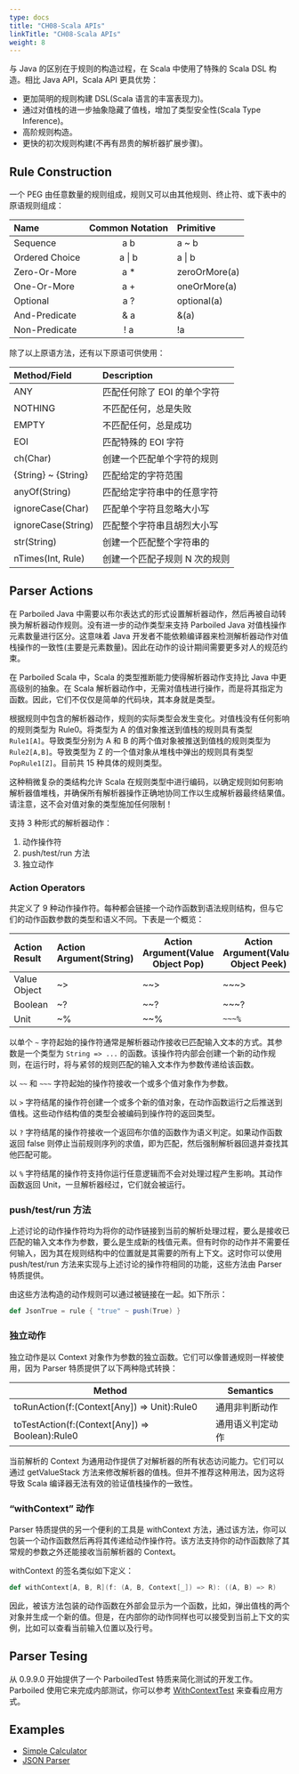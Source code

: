 ```yaml
---
type: docs
title: "CH08-Scala APIs"
linkTitle: "CH08-Scala APIs"
weight: 8
---
```


与 Java 的区别在于规则的构造过程，在 Scala 中使用了特殊的 Scala DSL 构造。相比 Java API，Scala API 更具优势：

- 更加简明的规则构建 DSL(Scala 语言的丰富表现力)。
- 通过对值栈的进一步抽象隐藏了值栈，增加了类型安全性(Scala Type Inference)。
- 高阶规则构造。
- 更快的初次规则构建(不再有昂贵的解析器扩展步骤)。

## Rule Construction

一个 PEG 由任意数量的规则组成，规则又可以由其他规则、终止符、或下表中的原语规则组成：

| Name           | Common Notation | Primitive     |
| :------------- | :-------------: | :------------ |
| Sequence       |       a b       | a ~ b         |
| Ordered Choice |     a &#124; b     | a &#124; b       |
| Zero-Or-More   |       a *       | zeroOrMore(a) |
| One-Or-More    |       a +       | oneOrMore(a)  |
| Optional       |       a ?       | optional(a)   |
| And-Predicate  |       & a       | &(a)          |
| Non-Predicate  |       ! a       | !a            |

除了以上原语方法，还有以下原语可供使用：

| Method/Field        | Description                   |
| :------------------ | :---------------------------- |
| ANY                 | 匹配任何除了 EOI 的单个字符   |
| NOTHING             | 不匹配任何，总是失败          |
| EMPTY               | 不匹配任何，总是成功          |
| EOI                 | 匹配特殊的 EOI 字符           |
| ch(Char)            | 创建一个匹配单个字符的规则    |
| {String} ~ {String} | 匹配给定的字符范围            |
| anyOf(String)       | 匹配给定字符串中的任意字符    |
| ignoreCase(Char)    | 匹配单个字符且忽略大小写      |
| ignoreCase(String)  | 匹配整个字符串且胡烈大小写    |
| str(String)         | 创建一个匹配整个字符串的      |
| nTimes(Int, Rule)   | 创建一个匹配子规则 N 次的规则 |

## Parser Actions

在 Parboiled Java 中需要以布尔表达式的形式设置解析器动作，然后再被自动转换为解析器动作规则。没有进一步的动作类型来支持 Parboiled Java 对值栈操作元素数量进行区分。这意味着 Java 开发者不能依赖编译器来检测解析器动作对值栈操作的一致性(主要是元素数量)。因此在动作的设计期间需要更多对人的规范约束。

在 Parboiled Scala 中，Scala 的类型推断能力使得解析器动作支持比 Java 中更高级别的抽象。在 Scala 解析器动作中，无需对值栈进行操作，而是将其指定为函数。因此，它们不仅仅是简单的代码块，其本身就是类型。

根据规则中包含的解析器动作，规则的实际类型会发生变化。对值栈没有任何影响的规则类型为 Rule0。将类型为 A 的值对象推送到值栈的规则具有类型 `Rule1[A]`。导致类型分别为 A 和 B 的两个值对象被推送到值栈的规则类型为 `Rule2[A,B]`。导致类型为 Z 的一个值对象从堆栈中弹出的规则具有类型 `PopRule1[Z]`。目前共 15 种具体的规则类型。

这种稍微复杂的类结构允许 Scala 在规则类型中进行编码，以确定规则如何影响解析器值堆栈，并确保所有解析器操作正确地协同工作以生成解析器最终结果值。请注意，这不会对值对象的类型施加任何限制！

支持 3 种形式的解析器动作：

1. 动作操作符
2. push/test/run 方法
3. 独立动作

### Action Operators

共定义了 9 种动作操作符。每种都会链接一个动作函数到语法规则结构，但与它们的动作函数参数的类型和语义不同。下表是一个概览：

| Action Result | Action Argument(String) | Action Argument(Value Object Pop) | Action Argument(Value Object Peek) | Action Argument(Char) | Action Argument(IndexRange) |
| :------------ | :---------------------- | --------------------------------- | ---------------------------------- | --------------------- | --------------------------- |
| Value Object  | ~>                      | ~~>                               | ~~~>                               | ~:>                   | ~>>                         |
| Boolean       | ~?                      | ~~?                               | ~~~?                               |                       |                             |
| Unit          | ~%                      | ~~%                               | `~~~%`                             |                       |                             |

以单个 `~` 字符起始的操作符通常是解析器动作接收已匹配输入文本的方式。其参数是一个类型为 `String => ...` 的函数。该操作符内部会创建一个新的动作规则，在运行时，将与紧邻的规则匹配的输入文本作为参数传递给该函数。

以 `~~` 和 `~~~` 字符起始的操作符接收一个或多个值对象作为参数。

以 `>` 字符结尾的操作符创建一个或多个新的值对象，在动作函数运行之后推送到值栈。这些动作结构值的类型会被编码到操作符的返回类型。

以 `?` 字符结尾的操作符接收一个返回布尔值的函数作为语义判定。如果动作函数返回 false 则停止当前规则序列的求值，即为匹配，然后强制解析器回退并查找其他匹配可能。

以 `%` 字符结尾的操作符支持你运行任意逻辑而不会对处理过程产生影响。其动作函数返回 Unit，一旦解析器经过，它们就会被运行。

### push/test/run 方法

上述讨论的动作操作符均为将你的动作链接到当前的解析处理过程，要么是接收已匹配的输入文本作为参数，要么是生成新的栈值元素。但有时你的动作并不需要任何输入，因为其在规则结构中的位置就是其需要的所有上下文。这时你可以使用 push/test/run 方法来实现与上述讨论的操作符相同的功能，这些方法由 Parser 特质提供。

由这些方法构造的动作规则可以通过被链接在一起。如下所示：

```scala
def JsonTrue = rule { "true" ~ push(True) }
```

### 独立动作

独立动作是以 Context 对象作为参数的独立函数。它们可以像普通规则一样被使用，因为 Parser 特质提供了以下两种隐式转换：

| Method                                          | Semantics        |
| ----------------------------------------------- | ---------------- |
| toRunAction(f:(Context[Any]) => Unit):Rule0     | 通用非判断动作   |
| toTestAction(f:(Context[Any]) => Boolean):Rule0 | 通用语义判定动作 |

当前解析的 Context 为通用动作提供了对解析器的所有状态访问能力。它们可以通过 getValueStack 方法来修改解析器的值栈。但并不推荐这种用法，因为这将导致 Scala 编译器无法有效的验证值栈操作的一致性。

### “withContext” 动作

Parser 特质提供的另一个便利的工具是 withContext 方法，通过该方法，你可以包装一个动作函数然后再将其传递给动作操作符。该方法支持你的动作函数除了其常规的参数之外还能接收当前解析器的 Context。

withContext 的签名类似如下定义：

```scala
def withContext[A, B, R](f: (A, B, Context[_]) => R): ((A, B) => R)
```

因此，被该方法包装的动作函数在外部会显示为一个函数，比如，弹出值栈的两个对象并生成一个新的值。但是，在内部你的动作同样也可以接受到当前上下文的实例，比如可以查看当前输入位置以及行号。

## Parser Tesing

从 0.9.9.0 开始提供了一个 ParboiledTest 特质来简化测试的开发工作。Parboiled 使用它来完成内部测试，你可以参考 [WithContextTest](https://github.com/sirthias/parboiled/blob/master/parboiled-scala/src/test/scala/org/parboiled/scala/WithContextTest.scala) 来查看应用方式。

## Examples

- [Simple Calculator](https://github.com/sirthias/parboiled/wiki/Simple-Calculator)
- [JSON Parser](https://github.com/sirthias/parboiled/wiki/JSON-Parser)

